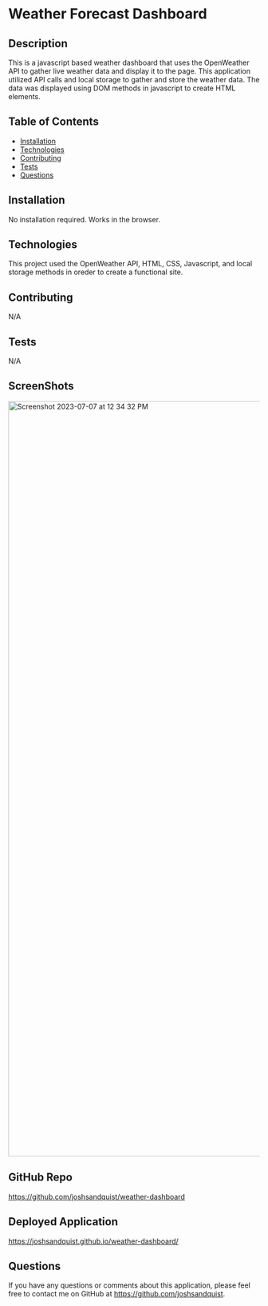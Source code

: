 # Weather Forecast Dashboard

  

  ## Description
  This is a javascript based weather dashboard that uses the OpenWeather API to gather live weather data and display it to the page. This application utilized API calls and local storage to gather and store the weather data. The data was displayed using DOM methods in javascript to create HTML elements.

  ## Table of Contents
  - [Installation](#installation)
  - [Technologies](#technologies)
  - [Contributing](#contributing)
  - [Tests](#tests)
  - [Questions](#questions)

  ## Installation
  No installation required. Works in the browser.

  ## Technologies
  This project used the OpenWeather API, HTML, CSS, Javascript, and local  storage methods in oreder to create a functional site. 
  
  ## Contributing
  N/A

  ## Tests
  N/A

  ## ScreenShots
  
<img width="1511" alt="Screenshot 2023-07-07 at 12 34 32 PM" src="https://github.com/joshsandquist/weather-dashboard/assets/104536533/be2a38ce-cdaa-4973-bdde-ab00b2be622a">

  ## GitHub Repo

  https://github.com/joshsandquist/weather-dashboard

  ## Deployed Application

  https://joshsandquist.github.io/weather-dashboard/

  ## Questions
  If you have any questions or comments about this application, please feel free to contact me on GitHub at https://github.com/joshsandquist.
